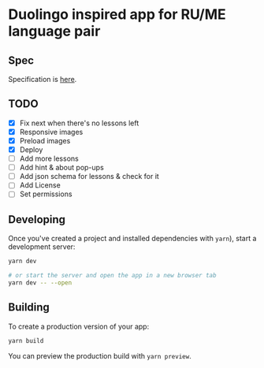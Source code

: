 # Duolingo inspired app for RU/ME language pair

## Spec

Specification is [here](./docs/spec.md).

## TODO

- [x] Fix next when there's no lessons left
- [x] Responsive images
- [x] Preload images
- [x] Deploy
- [ ] Add more lessons
- [ ] Add hint & about pop-ups
- [ ] Add json schema for lessons & check for it
- [ ] Add License
- [ ] Set permissions

## Developing

Once you've created a project and installed dependencies with `yarn`), start a development server:

```bash
yarn dev

# or start the server and open the app in a new browser tab
yarn dev -- --open
```

## Building

To create a production version of your app:

```bash
yarn build
```

You can preview the production build with `yarn preview`.
